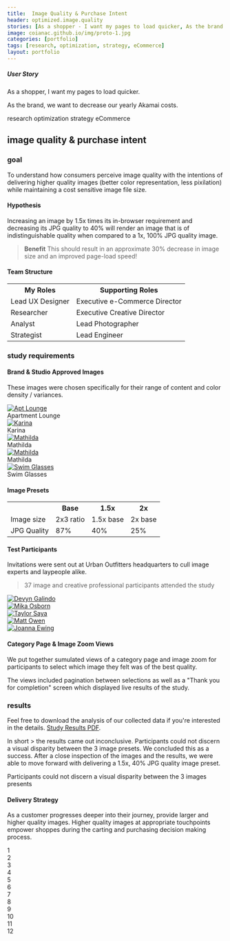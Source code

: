 ```yaml
---
title:  Image Quality & Purchase Intent
header: optimized.image.quality
stories: [As a shopper - I want my pages to load quicker, As the brand - we want to decrease our yearly Akamai costs.]
image: coianac.github.io/img/proto-1.jpg
categories: [portfolio]
tags: [research, optimization, strategy, eCommerce]
layout: portfolio
---
```


<div class ="w3-row block-head"> 
  <div class="w3-col w3-container m2 l3">
  </div>
    <div class="w3-col w3-container m8 l6">
        <h5>User Story</h5>
		<p>As a shopper, I want my pages to load quicker.</p>
		<p>As the brand, we want to decrease our yearly Akamai costs.</p>
      </div>
      <div class="w3-col w3-container m2 l3">
      </div>
    </div>

<div class ="w3-row "> 
  <div class="w3-col w3-container m2 l3">
  </div>
    <div class="w3-col w3-container m8 l6">
        <pill>research</pill>
        <pill>optimization</pill>
        <pill>strategy</pill>
        <pill>eCommerce</pill>
      </div>
      <div class="w3-col w3-container m2 l3">
      </div>
    </div>

<div class ="w3-row"> 
  <div class="w3-col w3-container m2 l3">
  </div>
    <div class="w3-col w3-container m8 l6">
	<h2>image quality & purchase intent</h2>
	<h3>goal</h3>
	<p>To understand how consumers perceive image quality with the intentions of delivering higher quality images (better color representation, less pixilation) while maintaining a cost sensitive image file size.</p>
	<h4>Hypothesis</h4>
	<p>Increasing an image by 1.5x times its in-browser requirement and decreasing its JPG quality to 40% will render an image that is of indistinguishable quality when compared to a 1x, 100% JPG quality image.</p>
	<blockquote><b>Benefit</b> This should result in an approximate 30% decrease in image size and an improved page-load speed!</blockquote>
	<h4>Team Structure</h4>
	<table>
  <tr>
    <th>My Roles</th>
    <th>Supporting Roles</th>
  </tr>
  <tr>
    <td>Lead UX Designer  </td>
    <td>Executive e-Commerce Director</td>
  </tr>
  <tr>
    <td>Researcher</td>
    <td>Executive Creative Director</td>
  </tr>
  <tr>
    <td>Analyst</td>
    <td>Lead Photographer</td>
  </tr>
  <tr>
    <td>Strategist</td>
    <td>Lead Engineer</td>
  </tr>
</table>
<h3>study requirements</h3>
<h4>Brand & Studio Approved Images</h4>
<p>These images were chosen specifically for their range of content and color density / variances.</p>
</div>
      <div class="w3-col w3-container m2 l3">
      </div>
    </div>

<div class ="w3-row block"> 
  <div class="w3-col w3-container m2 l3">
  </div>
    <div class="w3-col w3-container m8 l6">
  <div class="responsive">
  <div class="gallery">
    <a target="_blank" href="http://images.urbanoutfitters.com/is/image/UrbanOutfitters/aptlounge?$medium$">
      <img src="http://images.urbanoutfitters.com/is/image/UrbanOutfitters/aptlounge?$medium$" alt="Apt Lounge">
    </a>
    <div class="desc">Apartment Lounge</div>
  </div>
</div>

<div class="responsive">
  <div class="gallery">
    <a target="_blank" href="http://images.urbanoutfitters.com/is/image/UrbanOutfitters/karinax45?$medium$">
      <img src="http://images.urbanoutfitters.com/is/image/UrbanOutfitters/karinax45?$medium$" alt="Karina">
    </a>
    <div class="desc">Karina</div>
  </div>
</div>

<div class="responsive">
  <div class="gallery">
    <a target="_blank" href="http://images.urbanoutfitters.com/is/image/UrbanOutfitters/matildax45?$medium$">
      <img src="http://images.urbanoutfitters.com/is/image/UrbanOutfitters/matildax45?$medium$" alt="Mathilda">
    </a>
    <div class="desc">Mathilda</div>
  </div>
</div>

<div class="responsive">
  <div class="gallery">
    <a target="_blank" href="http://images.urbanoutfitters.com/is/image/UrbanOutfitters/MathildaYellow?$medium$">
      <img src="http://images.urbanoutfitters.com/is/image/UrbanOutfitters/MathildaYellow?$medium$" alt="Mathilda">
    </a>
    <div class="desc">Mathilda</div>
  </div>
</div>

<div class="responsive">
  <div class="gallery">
    <a target="_blank" href="http://images.urbanoutfitters.com/is/image/UrbanOutfitters/swimglasses?$medium$">
      <img src="http://images.urbanoutfitters.com/is/image/UrbanOutfitters/swimglasses?$medium$" alt="Swim Glasses">
    </a>
    <div class="desc">Swim Glasses</div>
  </div>
</div>

<div class="clearfix"></div>
</div>
      <div class="w3-col w3-container m2 l3">
	</div>
</div>

<h4>Image Presets</h4>
 <table>
  <tr>
    <th></th>
    <th>Base</th>
    <th>1.5x</th>
    <th>2x</th>
  </tr>
  <tr>
    <td>Image size</td>
    <td>2x3 ratio</td>
    <td>1.5x base</td>
    <td>2x base</td>
  </tr>
  <tr>
	<td>JPG Quality</td>
  	<td>87%</td>
  	<td>40%</td>
	<td>25%</td>
  </tr>
 </table>
 
 <h4>Test Participants</h4>
 <p>Invitations were sent out at Urban Outfitters headquarters to cull image experts and laypeople alike.</p>
 <blockquote>37 image and creative professional participants attended the study</blockquote>
 
 <div class="responsive">
  <div class="gallery">
    <a target="_blank" href="https://coianac.github.io/img/devynGalindo.jpg">
      <img src="https://coianac.github.io/img/devynGalindo.jpg" alt="Devyn Galindo">
    </a>
  </div>
</div>

<div class="responsive">
  <div class="gallery">
    <a target="_blank" href="https://coianac.github.io/img/mikaOsborn.jpg">
      <img src="https://coianac.github.io/img/mikaOsborn.jpg" alt="Mika Osborn">
    </a>
  </div>
</div>

<div class="responsive">
  <div class="gallery">
    <a target="_blank" href="https://coianac.github.io/img/taylorSaya.jpg">
      <img src="https://coianac.github.io/img/taylorSaya.jpg" alt="Taylor Saya">
    </a>
  </div>
</div>

<div class="responsive">
  <div class="gallery">
    <a target="_blank" href="https://coianac.github.io/img/mattOwen.jpg">
      <img src="https://coianac.github.io/img/mattOwen.jpg" alt="Matt Owen">
    </a>
  </div>
</div>

<div class="responsive">
  <div class="gallery">
    <a target="_blank" href="https://coianac.github.io/img/joannaEwing2.jpg">
      <img src="https://coianac.github.io/img/joannaEwing2.jpg" alt="Joanna Ewing">
    </a>
  </div>
</div>

<div class="clearfix"></div>

<h4>Category Page & Image Zoom Views</h4>
<p>We put together sumulated views of a category page and image zoom for participants to select which image they felt was of the best quality.</p>
<p>The views included pagination between selections as well as a "Thank you for completion" screen which displayed live results of the study.</p>

<div class="block">
</div>

<h3>results</h3>
<p>Feel free to download the analysis of our collected data if you're interested in the details. <a href="coianac.github.io/img/Study Results_1.1.pdf">Study Results PDF</a>.</p>
<p>In short > the results came out inconclusive. Participants could not discern a visual disparity between the 3 image presets. We concluded this as a success. After a close inspection of the images and the results, we were able to move forward with delivering a 1.5x, 40% JPG quality image preset.</p>
<quoteblock>Participants could not discern a visual disparity between the 3 images presents</quoteblock>

<h4>Delivery Strategy</h4>
<p>As a customer progresses deeper into their journey, provide larger and higher quality images. Higher quality images at appropriate touchpoints empower shoppes during the carting and purchasing decision making process.</p>


<div class="w3-row">
  <div class="w3-col m1 w3-center w3-grey">1</div>
  <div class="w3-col m1 w3-center">2</div>
  <div class="w3-col m1 w3-center w3-grey">3</div>
  <div class="w3-col m1 w3-center">4</div>
  <div class="w3-col m1 w3-center w3-grey">5</div>
  <div class="w3-col m1 w3-center">6</div>
  <div class="w3-col m1 w3-center w3-grey">7</div>
  <div class="w3-col m1 w3-center">8</div>
  <div class="w3-col m1 w3-center w3-grey">9</div>
  <div class="w3-col m1 w3-center">10</div>
  <div class="w3-col m1 w3-center w3-grey">11</div>
  <div class="w3-col m1 w3-center">12</div>
</div>
